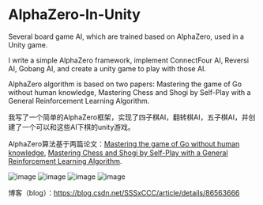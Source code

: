 # AlphaZero-In-Unity
Several board game AI, which are trained based on AlphaZero, used in a Unity game.

I write a simple AlphaZero framework, implement ConnectFour AI, Reversi AI, Gobang AI, and create a unity game to play with those AI.

AlphaZero algorithm is based on two papers: Mastering the game of Go without human knowledge, Mastering Chess and Shogi by Self-Play with a General Reinforcement Learning Algorithm.

我写了一个简单的AlphaZero框架，实现了四子棋AI，翻转棋AI，五子棋AI，并创建了一个可以和这些AI下棋的unity游戏。

AlphaZero算法基于两篇论文：[Mastering the game of Go without human knowledge](https://www.nature.com/articles/nature24270.pdf), [Mastering Chess and Shogi by Self-Play with a General Reinforcement Learning Algorithm](https://arxiv.org/pdf/1712.01815v1.pdf).

![image](https://github.com/SSSxCCC/AlphaZero-In-Unity/raw/master/demo/1.jpg)
![image](https://github.com/SSSxCCC/AlphaZero-In-Unity/raw/master/demo/2.jpg)
![image](https://github.com/SSSxCCC/AlphaZero-In-Unity/raw/master/demo/3.jpg)
![image](https://github.com/SSSxCCC/AlphaZero-In-Unity/raw/master/demo/4.jpg)

博客（blog）：https://blog.csdn.net/SSSxCCC/article/details/86563666
